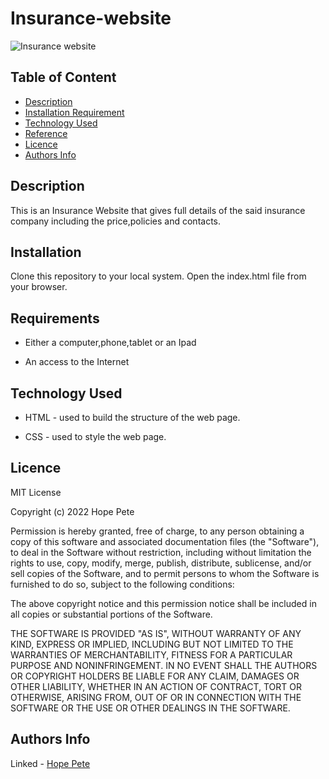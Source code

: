 # Insurance-website
![Insurance website](/images/Desktop.png)

## Table of Content

+ [Description](#description)
+ [Installation Requirement](#Installation)
+ [Technology Used](#technology-used)
+ [Reference](#reference)
+ [Licence](#licence)
+ [Authors Info](#author-Info)

## Description
<p>This is an Insurance Website that gives full details of the said insurance company including the price,policies and contacts.</p>

## Installation
Clone this repository to your local system.
Open the index.html file from your browser.

## Requirements

* Either a computer,phone,tablet or an Ipad

* An access to the Internet


## Technology Used
* HTML - used to build the structure of the web page.

* CSS - used to style the web page.


## Licence

MIT License

Copyright (c) 2022 Hope Pete

Permission is hereby granted, free of charge, to any person obtaining a copy
of this software and associated documentation files (the "Software"), to deal
in the Software without restriction, including without limitation the rights
to use, copy, modify, merge, publish, distribute, sublicense, and/or sell
copies of the Software, and to permit persons to whom the Software is
furnished to do so, subject to the following conditions:

The above copyright notice and this permission notice shall be included in all
copies or substantial portions of the Software.

THE SOFTWARE IS PROVIDED "AS IS", WITHOUT WARRANTY OF ANY KIND, EXPRESS OR
IMPLIED, INCLUDING BUT NOT LIMITED TO THE WARRANTIES OF MERCHANTABILITY,
FITNESS FOR A PARTICULAR PURPOSE AND NONINFRINGEMENT. IN NO EVENT SHALL THE
AUTHORS OR COPYRIGHT HOLDERS BE LIABLE FOR ANY CLAIM, DAMAGES OR OTHER
LIABILITY, WHETHER IN AN ACTION OF CONTRACT, TORT OR OTHERWISE, ARISING FROM,
OUT OF OR IN CONNECTION WITH THE SOFTWARE OR THE USE OR OTHER DEALINGS IN THE
SOFTWARE.


## Authors Info

Linked - [Hope Pete](linkedin.com/in/hope-pete-071b3820a)
